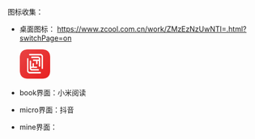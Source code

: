 图标收集：



- 桌面图标：  https://www.zcool.com.cn/work/ZMzEzNzUwNTI=.html?switchPage=on 

   <img src="images/etcb_icon.png" alt="ETCB_ICON" style="zoom:33%;" />

- book界面：小米阅读

- micro界面：抖音

- mine界面：

